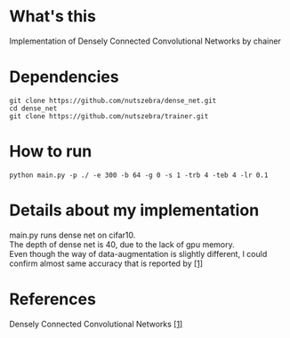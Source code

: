 # What's this
Implementation of Densely Connected Convolutional Networks by chainer  

# Dependencies

    git clone https://github.com/nutszebra/dense_net.git
    cd dense_net
    git clone https://github.com/nutszebra/trainer.git

# How to run
    python main.py -p ./ -e 300 -b 64 -g 0 -s 1 -trb 4 -teb 4 -lr 0.1

# Details about my implementation
main.py runs dense net on cifar10.  
The depth of dense net is 40, due to the lack of gpu memory.  
Even though the way of data-augmentation is slightly different, I could confirm almost same accuracy that is reported by [[1]][Paper]

# References
Densely Connected Convolutional Networks [[1]][Paper]

[paper]: https://arxiv.org/abs/1608.06993 "Paper"
